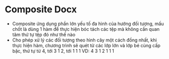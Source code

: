 # Composite Docx 

- Composite ứng dụng phần lớn yếu tố đa hình của hướng đối tượng, mấu chốt là dùng 1 hàm để thực hiện bóc tách các tệp 
mà không cần quan tâm thứ tự tệp đó như thế nào 
- Cho phép xử lý các đối tượng theo hình cây một cách đồng nhất, khi thực hiện hàm, chương trình sẽ quét từ các lớp lớn 
và lớp bé cùng cấp bậc, thứ tự từ 4, tới 3 1 2, tới 1 1 1
VD:    4
    3      1      2
  1    1             1
